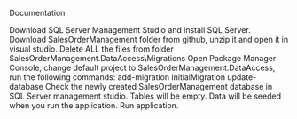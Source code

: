 Documentation

Download SQL Server Management Studio and install SQL Server.
Download SalesOrderManagement folder from github, unzip it and open it in visual studio.
Delete ALL the files from folder SalesOrderManagement.DataAccess\Migrations
Open Package Manager Console, change default project to SalesOrderManagement.DataAccess, run the following commands: add-migration initialMigration update-database
Check the newly created SalesOrderManagement database in SQL Server management studio. Tables will be empty. Data will be seeded when you run the application.
Run application.
